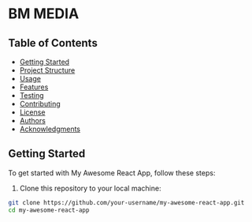 # BM MEDIA



## Table of Contents

- [Getting Started](#getting-started)
- [Project Structure](#project-structure)
- [Usage](#usage)
- [Features](#features)
- [Testing](#testing)
- [Contributing](#contributing)
- [License](#license)
- [Authors](#authors)
- [Acknowledgments](#acknowledgments)

## Getting Started

To get started with My Awesome React App, follow these steps:

1. Clone this repository to your local machine:

```bash
git clone https://github.com/your-username/my-awesome-react-app.git
cd my-awesome-react-app




